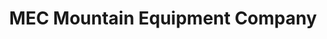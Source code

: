---
title: "MEC Mountain Equipment Company"
url: /toronto/mec-mountain-equipment-company/
shop: outdoor
---